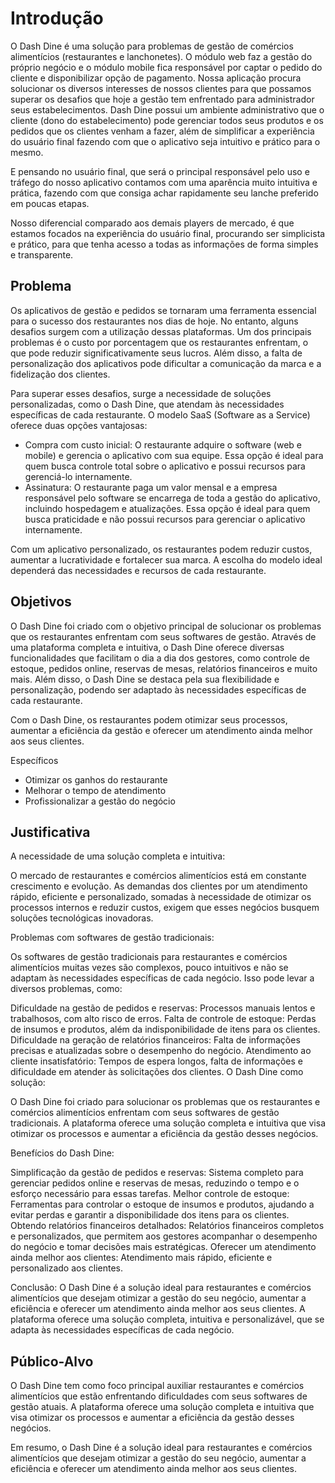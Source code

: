 # Introdução

O Dash Dine é uma solução para problemas de gestão de comércios alimentícios (restaurantes e lanchonetes). O módulo web faz a gestão do próprio negócio e o módulo mobile fica responsável por captar o pedido do cliente e disponibilizar opção de pagamento.  Nossa aplicação procura solucionar os diversos interesses de nossos clientes para que possamos superar os desafios que hoje a gestão tem enfrentado para administrador seus estabelecimentos. Dash Dine possui um ambiente administrativo que o cliente (dono do estabelecimento) pode gerenciar todos seus produtos e os pedidos que os clientes venham a fazer, além de simplificar a experiência do usuário final fazendo com que o aplicativo seja intuitivo e prático para o mesmo.

E pensando no usuário final, que será o principal responsável pelo uso e tráfego do nosso aplicativo contamos com uma aparência muito intuitiva e prática, fazendo com que consiga achar rapidamente seu lanche preferido em poucas etapas. 

Nosso diferencial comparado aos demais players de mercado, é que estamos focados na experiência do usuário final, procurando ser simplicista e prático, para que tenha acesso a todas as informações de forma simples e transparente.




## Problema

Os aplicativos de gestão e pedidos se tornaram uma ferramenta essencial para o sucesso dos restaurantes nos dias de hoje. No entanto, alguns desafios surgem com a utilização dessas plataformas. Um dos principais problemas é o custo por porcentagem que os restaurantes enfrentam, o que pode reduzir significativamente seus lucros. Além disso, a falta de personalização dos aplicativos pode dificultar a comunicação da marca e a fidelização dos clientes.

Para superar esses desafios, surge a necessidade de soluções personalizadas, como o Dash Dine, que atendam às necessidades específicas de cada restaurante. O modelo SaaS (Software as a Service) oferece duas opções vantajosas:

- Compra com custo inicial: O restaurante adquire o software (web e mobile) e gerencia o aplicativo com sua equipe. Essa opção é ideal para quem busca controle total sobre o aplicativo e possui recursos para gerenciá-lo internamente.
- Assinatura: O restaurante paga um valor mensal e a empresa responsável pelo software se encarrega de toda a gestão do aplicativo, incluindo hospedagem e atualizações. Essa opção é ideal para quem busca praticidade e não possui recursos para gerenciar o aplicativo internamente.

Com um aplicativo personalizado, os restaurantes podem reduzir custos, aumentar a lucratividade e fortalecer sua marca. A escolha do modelo ideal dependerá das necessidades e recursos de cada restaurante.


## Objetivos


O Dash Dine foi criado com o objetivo principal de solucionar os problemas que os restaurantes enfrentam com seus softwares de gestão. Através de uma plataforma completa e intuitiva, o Dash Dine oferece diversas funcionalidades que facilitam o dia a dia dos gestores, como controle de estoque, pedidos online, reservas de mesas, relatórios financeiros e muito mais. Além disso, o Dash Dine se destaca pela sua flexibilidade e personalização, podendo ser adaptado às necessidades específicas de cada restaurante.

Com o Dash Dine, os restaurantes podem otimizar seus processos, aumentar a eficiência da gestão e oferecer um atendimento ainda melhor aos seus clientes.  

Específicos
- Otimizar os ganhos do restaurante 
- Melhorar o tempo de atendimento  
- Profissionalizar a gestão do negócio


## Justificativa

A necessidade de uma solução completa e intuitiva:

O mercado de restaurantes e comércios alimentícios está em constante crescimento e evolução. As demandas dos clientes por um atendimento rápido, eficiente e personalizado, somadas à necessidade de otimizar os processos internos e reduzir custos, exigem que esses negócios busquem soluções tecnológicas inovadoras.

Problemas com softwares de gestão tradicionais:

Os softwares de gestão tradicionais para restaurantes e comércios alimentícios muitas vezes são complexos, pouco intuitivos e não se adaptam às necessidades específicas de cada negócio. Isso pode levar a diversos problemas, como:

Dificuldade na gestão de pedidos e reservas: Processos manuais lentos e trabalhosos, com alto risco de erros.
Falta de controle de estoque: Perdas de insumos e produtos, além da indisponibilidade de itens para os clientes.
Dificuldade na geração de relatórios financeiros: Falta de informações precisas e atualizadas sobre o desempenho do negócio.
Atendimento ao cliente insatisfatório: Tempos de espera longos, falta de informações e dificuldade em atender às solicitações dos clientes.
O Dash Dine como solução:

O Dash Dine foi criado para solucionar os problemas que os restaurantes e comércios alimentícios enfrentam com seus softwares de gestão tradicionais. A plataforma oferece uma solução completa e intuitiva que visa otimizar os processos e aumentar a eficiência da gestão desses negócios.

Benefícios do Dash Dine:

Simplificação da gestão de pedidos e reservas: Sistema completo para gerenciar pedidos online e reservas de mesas, reduzindo o tempo e o esforço necessário para essas tarefas.
Melhor controle de estoque: Ferramentas para controlar o estoque de insumos e produtos, ajudando a evitar perdas e garantir a disponibilidade dos itens para os clientes.
Obtendo relatórios financeiros detalhados: Relatórios financeiros completos e personalizados, que permitem aos gestores acompanhar o desempenho do negócio e tomar decisões mais estratégicas.
Oferecer um atendimento ainda melhor aos clientes: Atendimento mais rápido, eficiente e personalizado aos clientes.

Conclusão:
O Dash Dine é a solução ideal para restaurantes e comércios alimentícios que desejam otimizar a gestão do seu negócio, aumentar a eficiência e oferecer um atendimento ainda melhor aos seus clientes. A plataforma oferece uma solução completa, intuitiva e personalizável, que se adapta às necessidades específicas de cada negócio.

## Público-Alvo

O Dash Dine tem como foco principal auxiliar restaurantes e comércios alimentícios que estão enfrentando dificuldades com seus softwares de gestão atuais. A plataforma oferece uma solução completa e intuitiva que visa otimizar os processos e aumentar a eficiência da gestão desses negócios.

Em resumo, o Dash Dine é a solução ideal para restaurantes e comércios alimentícios que desejam otimizar a gestão do seu negócio, aumentar a eficiência e oferecer um atendimento ainda melhor aos seus clientes.
